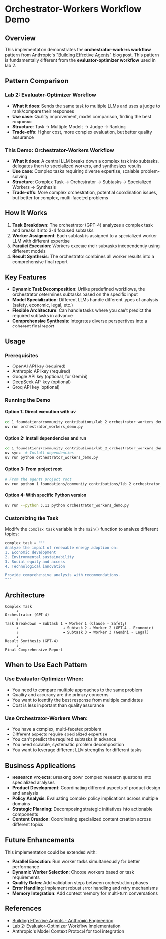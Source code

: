 # Orchestrator-Workers Workflow Demo

## Overview

This implementation demonstrates the **orchestrator-workers workflow** pattern from Anthropic's ["Building Effective Agents"](https://www.anthropic.com/engineering/building-effective-agents) blog post. This pattern is fundamentally different from the **evaluator-optimizer workflow** used in lab 2.

## Pattern Comparison

### Lab 2: Evaluator-Optimizer Workflow
- **What it does**: Sends the same task to multiple LLMs and uses a judge to rank/compare their responses
- **Use case**: Quality improvement, model comparison, finding the best response
- **Structure**: Task → Multiple Models → Judge → Ranking
- **Trade-offs**: Higher cost, more complex evaluation, but better quality assurance

### This Demo: Orchestrator-Workers Workflow
- **What it does**: A central LLM breaks down a complex task into subtasks, delegates them to specialized workers, and synthesizes results
- **Use case**: Complex tasks requiring diverse expertise, scalable problem-solving
- **Structure**: Complex Task → Orchestrator → Subtasks → Specialized Workers → Synthesis
- **Trade-offs**: More complex orchestration, potential coordination issues, but better for complex, multi-faceted problems

## How It Works

1. **Task Breakdown**: The orchestrator (GPT-4) analyzes a complex task and breaks it into 3-4 focused subtasks
2. **Worker Assignment**: Each subtask is assigned to a specialized worker LLM with different expertise
3. **Parallel Execution**: Workers execute their subtasks independently using different models
4. **Result Synthesis**: The orchestrator combines all worker results into a comprehensive final report

## Key Features

- **Dynamic Task Decomposition**: Unlike predefined workflows, the orchestrator determines subtasks based on the specific input
- **Model Specialization**: Different LLMs handle different types of analysis (safety, economic, legal, etc.)
- **Flexible Architecture**: Can handle tasks where you can't predict the required subtasks in advance
- **Comprehensive Synthesis**: Integrates diverse perspectives into a coherent final report

## Usage

### Prerequisites
- OpenAI API key (required)
- Anthropic API key (required)
- Google API key (optional, for Gemini)
- DeepSeek API key (optional)
- Groq API key (optional)

### Running the Demo

#### Option 1: Direct execution with uv
```bash
cd 1_foundations/community_contributions/lab_2_orchestrator_workers_demo
uv run orchestrator_workers_demo.py
```

#### Option 2: Install dependencies and run
```bash
cd 1_foundations/community_contributions/lab_2_orchestrator_workers_demo
uv sync  # Install dependencies
uv run python orchestrator_workers_demo.py
```

#### Option 3: From project root
```bash
# From the agents project root
uv run python 1_foundations/community_contributions/lab_2_orchestrator_workers_demo/orchestrator_workers_demo.py
```

#### Option 4: With specific Python version
```bash
uv run --python 3.11 python orchestrator_workers_demo.py
```

### Customizing the Task

Modify the `complex_task` variable in the `main()` function to analyze different topics:

```python
complex_task = """
Analyze the impact of renewable energy adoption on:
1. Economic development
2. Environmental sustainability  
3. Social equity and access
4. Technological innovation

Provide comprehensive analysis with recommendations.
"""
```

## Architecture

```
Complex Task
     ↓
Orchestrator (GPT-4)
     ↓
Task Breakdown → Subtask 1 → Worker 1 (Claude - Safety)
     ↓                    → Subtask 2 → Worker 2 (GPT-4 - Economic)  
     ↓                    → Subtask 3 → Worker 3 (Gemini - Legal)
     ↓
Result Synthesis (GPT-4)
     ↓
Final Comprehensive Report
```

## When to Use Each Pattern

### Use Evaluator-Optimizer When:
- You need to compare multiple approaches to the same problem
- Quality and accuracy are the primary concerns
- You want to identify the best response from multiple candidates
- Cost is less important than quality assurance

### Use Orchestrator-Workers When:
- You have a complex, multi-faceted problem
- Different aspects require specialized expertise
- You can't predict the required subtasks in advance
- You need scalable, systematic problem decomposition
- You want to leverage different LLM strengths for different tasks

## Business Applications

- **Research Projects**: Breaking down complex research questions into specialized analyses
- **Product Development**: Coordinating different aspects of product design and analysis
- **Policy Analysis**: Evaluating complex policy implications across multiple domains
- **Strategic Planning**: Decomposing strategic initiatives into actionable components
- **Content Creation**: Coordinating specialized content creation across different topics

## Future Enhancements

This implementation could be extended with:
- **Parallel Execution**: Run worker tasks simultaneously for better performance
- **Dynamic Worker Selection**: Choose workers based on task requirements
- **Quality Gates**: Add validation steps between orchestration phases
- **Error Handling**: Implement robust error handling and retry mechanisms
- **Memory Integration**: Add context memory for multi-turn conversations

## References

- [Building Effective Agents - Anthropic Engineering](https://www.anthropic.com/engineering/building-effective-agents)
- Lab 2: Evaluator-Optimizer Workflow Implementation
- Anthropic's Model Context Protocol for tool integration
